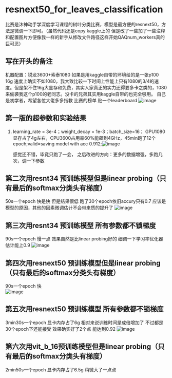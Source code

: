 # resnext50_for_leaves_classification
比赛是沐神动手学深度学习课程的树叶分类比赛，模型是最方便的resnext50，方法是微调一下即可。（虽然代码还是copy kaggle上的 但是改了一些加了一些注释和配置图片方便像我一样的新手从修改文件路径这样开始QAQnum_workers真的巨可恶）

## 写在开头的备注
机器配置：锐龙3600+索泰1080    如果是用kaggle自带的环境给的是一张p100 16g  速度上确实不如1080，我大致比较一下时间上性能上只有1080的3/4的速度。但是架不住16g大显存和免费，其实人家真正的实力还得要多卡之类的，1080来偷袭我这个p100的老同志。没卡的兄弟其实用kaggle自带的也完全够用。
  自己是初学者，希望各位大佬多多指教
比赛的榜单   贴一个leaderboard
![image](https://user-images.githubusercontent.com/89777846/226322136-7d00ccef-715e-4b13-89bc-91f78207a7cb.png)

## 第一版的超参数和实验结果
1.  learning_rate = 3e-4；weight_decay = 1e-3；batch_size=16；
    GPU1080显存占了4g左右，CPU3600占用率60%能飙到4GHz，45min跑了12个epoch;valid=saving model with acc 0.912;![image](https://user-images.githubusercontent.com/89777846/226321420-8232ac85-6e68-46ca-82cc-e98d2188288a.png)

 
    感觉还不错，毕竟只跑了一会，
    之后改进的方向：更多的数据增强，多跑几次，调一下参数


## 第二次用resnt34 预训练模型但是linear probing（只有最后的softmax分类头有梯度）
50s一个epoch   快是快  但是结果很低 跑了30个epoch依旧accury只有0.7   应该是模型的原因，其他的因素微调估计不会带来质的提升了
![image](https://user-images.githubusercontent.com/89777846/226873482-b149dbd8-9119-4ffd-9983-d2c11bcdc57c.png)

## 第三次用resnt34 预训练模型 所有参数都不锁梯度
90s一个epoch   慢一点  效果自然是比linear probing好的  细调一下学习率优化器估计能上0.9
![image](https://user-images.githubusercontent.com/89777846/226870518-10b28295-663a-433f-8f22-c5a988e296b7.png)

## 第四次用resnext50 预训练模型但是linear probing（只有最后的softmax分类头有梯度）
90s一个epoch   快      
![image](https://user-images.githubusercontent.com/89777846/226889769-a0519e8e-2e3e-47b8-8074-ae12bfc5deab.png)

## 第五次用resnext50 预训练模型  所有参数都不锁梯度
3min30s一个epoch   显卡内存占了6g    相对来说训练时间是成倍增加了  不过都是30个epoch下还能接受   效果确实好了2个点  能达到0.92
![image](https://user-images.githubusercontent.com/89777846/226911742-a669e0dc-fbc0-432a-b5f6-433a872d8e59.png)

## 第六次用vit_b_16预训练模型但是linear probing（只有最后的softmax分类头有梯度）
2min50s一个epoch   显卡内存占了6.5g    稍微大了一点点   
